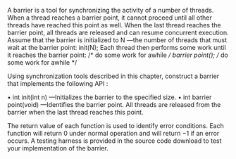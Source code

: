 A barrier is a tool for synchronizing the activity of a number of threads. When a thread reaches a barrier point, it cannot proceed until all other threads have reached this point as well. When the last thread reaches the barrier point, all threads are released and can resume concurrent execution.
Assume that the barrier is initialized to N —the number of threads that must wait at the barrier point:
					init(N);
Each thread then performs some work until it reaches the barrier point:
				/* do some work for awhile */
					barrier point();
				/* do some work for awhile */

Using synchronization tools described in this chapter, construct a barrier
that implements the following API :

• int init(int n) —Initializes the barrier to the specified size.
• int barrier point(void) —Identifies the barrier point. All
threads are released from the barrier when the last thread reaches this point.

The return value of each function is used to identify error conditions. Each function will return 0 under normal operation and will return −1 if an error occurs. A testing harness is provided in the source code download to test your implementation of the barrier.
